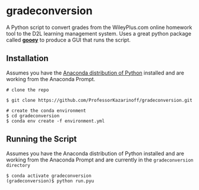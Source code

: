 # gradeconversion
A Python script to convert grades from the WileyPlus.com online homework tool to the D2L learning management system. Uses a great python package called [**gooey**](https://github.com/chriskiehl/Gooey) to produce a GUI that runs the script.

## Installation

Assumes you have the [Anaconda distribution of Python](https://www.anaconda.com/download/) installed and are working from the Anaconda Prompt.

```
# clone the repo

$ git clone https://github.com/ProfessorKazarinoff/gradeconversion.git

# create the conda environment
$ cd gradeconversion
$ conda env create -f environment.yml
```

## Running the Script

Assumes you have the Anaconda distribution of Python installed and are working from the Anaconda Prompt and are currently in the  ```gradeconversion directory```

```
$ conda activate gradeconversion
(gradeconversion)$ python run.pyu
```